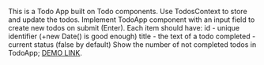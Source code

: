 This is a Todo App built on Todo components.
Use TodosContext to store and update the todos.
Implement TodoApp component with an input field to create new todos on submit (Enter). Each item should have:
id - unique identifier (+new Date() is good enough)
title - the text of a todo
completed - current status (false by default)
Show the number of not completed todos in TodoApp;
[DEMO LINK](https://mrogozhinskaya.github.io/react_todo-app/).
